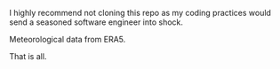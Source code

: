 I highly recommend not cloning this repo as my coding practices would send a seasoned software engineer into shock.

Meteorological data from ERA5.

That is all. 
